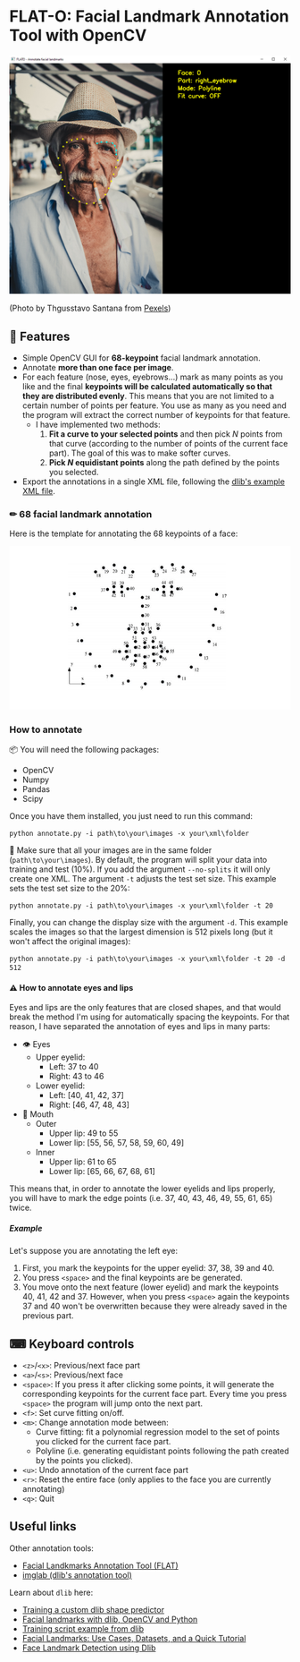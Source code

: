 # FLAT-O: Facial Landmark Annotation Tool with OpenCV

![GUI screenshot](docs/screenshot.png)

(Photo by Thgusstavo Santana from [Pexels](https://www.pexels.com/photo/man-with-cigarette-in-mouth-1933873/))

## 🎯 Features

- Simple OpenCV GUI for **68-keypoint** facial landmark annotation.
- Annotate **more than one face per image**.
- For each feature (nose, eyes, eyebrows...) mark as many points as you like and the final **keypoints will be calculated automatically so that they are distributed evenly**. This means that you are not limited to a certain number of points per feature. You use as many as you need and the program will extract the correct number of keypoints for that feature.
    - I have implemented two methods:
        1. **Fit a curve to your selected points** and then pick _N_ points from that curve (according to the number of points of the current face part). The goal of this was to make softer curves.
        2. **Pick _N_ equidistant points** along the path defined by the points you selected.
- Export the annotations in a single XML file, following the [dlib's example XML file](https://github.com/davisking/dlib/blob/master/examples/faces/training_with_face_landmarks.xml).

### ✏ 68 facial landmark annotation

Here is the template for annotating the 68 keypoints of a face:

![Annotation of 68 facial landmarks](docs/68_landmarks.jpg)

### How to annotate

📦 You will need the following packages:

- OpenCV
- Numpy
- Pandas
- Scipy

Once you have them installed, you just need to run this command:

    python annotate.py -i path\to\your\images -x your\xml\folder

📂 Make sure that all your images are in the same folder (`path\to\your\images`). By default, the program will split your data into training and test (10%). If you add the argument `--no-splits` it will only create one XML. The argument `-t` adjusts the test set size. This example sets the test set size to the 20%:

    python annotate.py -i path\to\your\images -x your\xml\folder -t 20

Finally, you can change the display size with the argument `-d`. This example scales the images so that the largest dimension is 512 pixels long (but it won't affect the original images):

    python annotate.py -i path\to\your\images -x your\xml\folder -t 20 -d 512

#### ⚠ How to annotate eyes and lips

Eyes and lips are the only features that are closed shapes, and that would break the method I'm using for automatically spacing the keypoints. For that reason, I have separated the annotation of eyes and lips in many parts:

- 👁 Eyes
    - Upper eyelid:
        - Left: 37 to 40
        - Right: 43 to 46
    - Lower eyelid:
        - Left: [40, 41, 42, 37]
        - Right: [46, 47, 48, 43]
- 👄 Mouth
    - Outer
        - Upper lip: 49 to 55
        - Lower lip: [55, 56, 57, 58, 59, 60, 49]
    - Inner
        - Upper lip: 61 to 65
        - Lower lip: [65, 66, 67, 68, 61]

This means that, in order to annotate the lower eyelids and lips properly, you will have to mark the edge points (i.e. 37, 40, 43, 46, 49, 55, 61, 65) twice.

##### Example

Let's suppose you are annotating the left eye:

1. First, you mark the keypoints for the upper eyelid: 37, 38, 39 and 40.
2. You press `<space>` and the final keypoints are be generated.
3. You move onto the next feature (lower eyelid) and mark the keypoints 40, 41, 42 and 37. However, when you press `<space>` again the keypoints 37 and 40 won't be overwritten because they were already saved in the previous part.

## ⌨ Keyboard controls

- `<z>`/`<x>`: Previous/next face part
- `<a>`/`<s>`: Previous/next face
- `<space>`: If you press it after clicking some points, it will generate the corresponding keypoints for the current face part. Every time you press `<space>` the program will jump onto the next part.
- `<f>`: Set curve fitting on/off.
- `<m>`: Change annotation mode between:
    - Curve fitting: fit a polynomial regression model to the set of points you clicked for the current face part.
    - Polyline (i.e. generating equidistant points following the path created by the points you clicked).
- `<u>`: Undo annotation of the current face part
- `<r>`: Reset the entire face (only applies to the face you are currently annotating)
- `<q>`: Quit

## Useful links

Other annotation tools:

- [Facial Landkmarks Annotation Tool (FLAT)](https://github.com/luigivieira/Facial-Landmarks-Annotation-Tool)
- [imglab (dlib's annotation tool)](https://github.com/davisking/dlib/tree/master/tools/imglab)

Learn about `dlib` here:

- [Training a custom dlib shape predictor](https://pyimagesearch.com/2019/12/16/training-a-custom-dlib-shape-predictor/)
- [Facial landmarks with dlib, OpenCV and Python](https://pyimagesearch.com/2017/04/03/facial-landmarks-dlib-opencv-python/)
- [Training script example from dlib](http://dlib.net/train_shape_predictor.py.html)
- [Facial Landmarks: Use Cases, Datasets, and a Quick Tutorial](https://datagen.tech/guides/face-recognition/facial-landmarks/)
- [Face Landmark Detection using Dlib](https://debuggercafe.com/face-landmark-detection-using-dlib/)